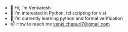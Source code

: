 - 👋 Hi, I’m Venkatesh
- 👀 I’m interested in Python, tcl scripting for vlsi
- 🌱 I’m currently learning python and formal verification
- 📫 How to reach me venki.chepuri7@gmail.com

<!---
Vtskvenkat/Vtskvenkat is a ✨ special ✨ repository because its `README.md` (this file) appears on your GitHub profile.
You can click the Preview link to take a look at your changes.
--->
